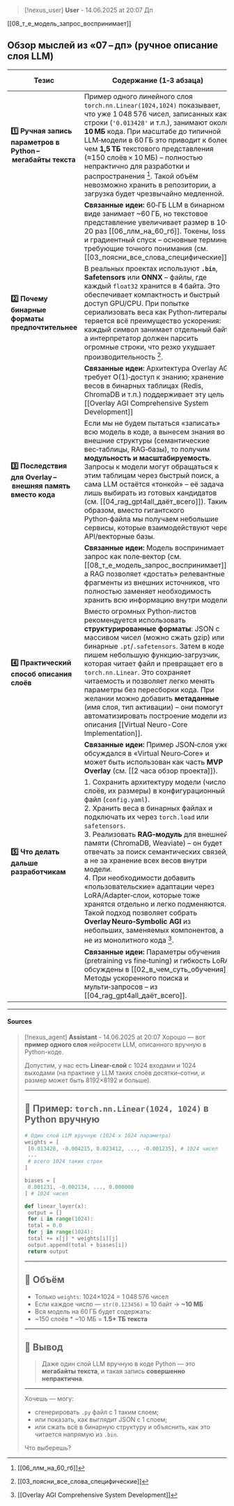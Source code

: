 >[!nexus_user] **User** - 14.06.2025 at 20:07
> Дп
<!-- UID: 73497582-e5b5-4de1-a6e1-90336a110a63 -->

[[08_т_е_модель_запрос_воспринимает]]
## Обзор мыслей из «07 – дп» (ручное описание слоя LLM)  

| Тезис | Содержание (1‑3 абзаца) | Связанные заметки |
|-------|---------------------------|-------------------|
| **1️⃣ Ручная запись параметров в Python – мегабайты текста** | Пример одного линейного слоя `torch.nn.Linear(1024,1024)` показывает, что уже 1 048 576 чисел, записанных как строки (`'0.013428'` и т.п.), занимают около **10 МБ** кода. При масштабе до типичной LLM‑модели в 60 ГБ это приводит к более чем **1,5 ТБ** текстового представления (≈150 слоёв × 10 МБ) – полностью непрактично для разработки и распространения [^1]. Такой объём невозможно хранить в репозитории, а загрузка будет чрезвычайно медленной. |
| | **Связанные идеи:** 60‑ГБ LLM в бинарном виде занимает ~60 ГБ, но текстовое представление увеличивает размер в 10–20 раз [[06_ллм_на_60_гб]]. Токены, loss и градиентный спуск – основные термины, требующие точного понимания (см. [[03_поясни_все_слова_специфические]]) |
| **2️⃣ Почему бинарные форматы предпочтительнее** | В реальных проектах используют **`.bin`**, **Safetensors** или **ONNX** – файлы, где каждый `float32` хранится в 4 байта. Это обеспечивает компактность и быстрый доступ GPU/CPU. При попытке сериализовать веса как Python‑литералы теряется всё преимущество ускорения: каждый символ занимает отдельный байт, а интерпретатор должен парсить огромные строки, что резко ухудшает производительность [^2]. |
| | **Связанные идеи:** Архитектура Overlay AGI требует O(1)‑доступ к знанию; хранение весов в бинарных таблицах (Redis, ChromaDB и т.п.) поддерживает эту цель [[Overlay AGI Comprehensive System Development]] |
| **3️⃣ Последствия для Overlay – внешняя память вместо кода** | Если мы не будем пытаться «записать» всю модель в коде, а вынесем знания во внешние структуры (семантические вес‑таблицы, RAG‑базы), то получим **модульность и масштабируемость**. Запросы к модели могут обращаться к этим таблицам через быстрый поиск, а сама LLM остаётся «тонкой» – её задача лишь выбирать из готовых кандидатов (см. [[04_rag_gpt4all_даёт_всего]]). Таким образом, вместо гигантского Python‑файла мы получаем небольшие сервисы, которые взаимодействуют через API/векторные базы. |
| | **Связанные идеи:** Модель воспринимает запрос как поле‑вектор (см. [[08_т_е_модель_запрос_воспринимает]]), а RAG позволяет «достать» релевантные фрагменты из внешних источников, что полностью заменяет необходимость хранить всю информацию внутри модели. |
| **4️⃣ Практический способ описания слоёв** | Вместо огромных Python‑листов рекомендуется использовать **структурированные форматы**: JSON с массивом чисел (можно сжать gzip) или бинарные `.pt`/`.safetensors`. Затем в коде пишем небольшую функцию‑загрузчик, которая читает файл и превращает его в `torch.nn.Linear`. Это сохраняет читаемость и позволяет легко менять параметры без пересборки кода. При желании можно добавить **метаданные** (имя слоя, тип активации) – они помогут автоматизировать построение модели из описания [[Virtual Neuro-Core Implementation]]. |
| | **Связанные идеи:** Пример JSON‑слоя уже обсуждался в «Virtual Neuro‑Core» и может быть использован как часть **MVP Overlay** (см. [[2 часа обзор проекта]]). |
| **5️⃣ Что делать дальше разработчикам** | 1. Сохранить архитектуру модели (число слоёв, их размеры) в конфигурационный файл (`config.yaml`). <br>2. Хранить веса в бинарных файлах и подключать их через `torch.load` или `safetensors`. <br>3. Реализовать **RAG‑модуль** для внешней памяти (ChromaDB, Weaviate) – он будет отвечать за поиск семантических связей, а не за хранение всех весов внутри модели. <br>4. При необходимости добавить «пользовательские» адаптации через LoRA/Adapter‑слои, которые тоже хранятся отдельно и легко подменяются. Такой подход позволяет собрать **Overlay Neuro‑Symbolic AGI** из небольших, заменяемых компонентов, а не из монолитного кода [^3]. |
| | **Связанные идеи:** Параметры обучения (pretraining vs fine‑tuning) и гибкость LoRA обсуждены в [[02_в_чем_суть_обучения]]. Методы ускоренного поиска и мульти‑запросов – из [[04_rag_gpt4all_даёт_всего]]. |

---  

#### Sources  
[^1]: [[06_ллм_на_60_гб]]  
[^2]: [[03_поясни_все_слова_специфические]]  
[^3]: [[Overlay AGI Comprehensive System Development]]  
[^4]: [[04_rag_gpt4all_даёт_всего]]  
[^5]: [[08_т_е_модель_запрос_воспринимает]]  
[^6]: [[Virtual Neuro-Core Implementation]]  
[^7]: [[2 часа обзор проекта]]  
[^8]: [[02_в_чем_суть_обучения]]

>[!nexus_agent] **Assistant** - 14.06.2025 at 20:07
> Хорошо — вот **пример одного слоя** нейросети LLM, описанного вручную в Python-коде.
> 
> Допустим, у нас есть **Linear-слой** с 1024 входами и 1024 выходами (на практике у LLM таких слоёв десятки–сотни, и размер может быть 8192×8192 и больше).
> 
> ---
> 
> ## 🧠 Пример: `torch.nn.Linear(1024, 1024)` в Python вручную
> 
> ```python
> # Один слой LLM вручную (1024 x 1024 параметра)
> weights = [
>  [0.013428, -0.004215, 0.023412, ..., -0.001235], # 1024 чисел
>  ...
>  # всего 1024 таких строк
> ]
> 
> biases = [
>  0.001231, -0.002134, ..., 0.000000
> ] # 1024 чисел
> 
> def linear_layer(x):
>  output = []
>  for i in range(1024):
>  total = 0.0
>  for j in range(1024):
>  total += x[j] * weights[i][j]
>  output.append(total + biases[i])
>  return output
> ```
> 
> ---
> 
> ## 💾 Объём
> 
> - Только `weights`: 1024×1024 = 1 048 576 чисел
> - Если каждое число — `str(0.123456)` ≈ 10 байт → **~10 МБ**
> - Вся модель на 60 ГБ будет содержать:
>  - ~150 слоёв * ~10 МБ = **1.5+ ТБ текста**
> 
> ---
> 
> ## 🧨 Вывод
> 
> > Даже один слой LLM вручную в коде Python — это **мегабайты текста**, и такая запись **совершенно непрактична**.
> 
> ---
> 
> Хочешь — могу:
> - сгенерировать `.py` файл с 1 таким слоем;
> - или показать, как выглядит JSON с 1 слоем;
> - или сжать всё в бинарную структуру и объяснить, как это читается напрямую из `.bin`.
> 
> Что выберешь?
<!-- UID: 9342dd9e-5e87-423d-8808-996db9180f86 -->